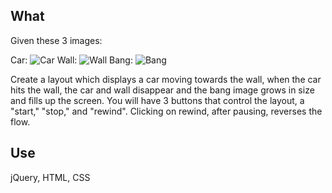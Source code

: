 ## What

Given these 3 images:

Car: ![Car](http://i47.tinypic.com/2wh0dqo.png)
Wall: ![Wall](http://i48.tinypic.com/20qe0k6.png)
Bang: ![Bang](http://i50.tinypic.com/20tromb.png)

Create a layout which displays a car moving towards the wall, when the car hits the wall, the car and wall disappear and the bang image grows in size and fills up the screen. You will have 3 buttons that control the layout, a "start," "stop," and "rewind". Clicking on rewind, after pausing, reverses the flow.

## Use 

jQuery, HTML, CSS